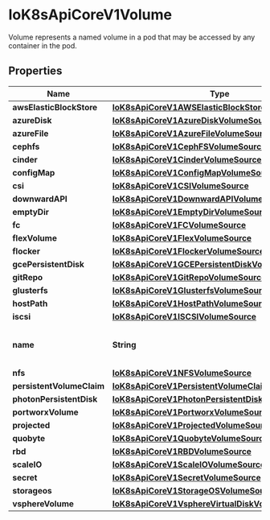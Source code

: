 

# IoK8sApiCoreV1Volume

Volume represents a named volume in a pod that may be accessed by any container in the pod.
## Properties

Name | Type | Description | Notes
------------ | ------------- | ------------- | -------------
**awsElasticBlockStore** | [**IoK8sApiCoreV1AWSElasticBlockStoreVolumeSource**](IoK8sApiCoreV1AWSElasticBlockStoreVolumeSource.md) |  |  [optional]
**azureDisk** | [**IoK8sApiCoreV1AzureDiskVolumeSource**](IoK8sApiCoreV1AzureDiskVolumeSource.md) |  |  [optional]
**azureFile** | [**IoK8sApiCoreV1AzureFileVolumeSource**](IoK8sApiCoreV1AzureFileVolumeSource.md) |  |  [optional]
**cephfs** | [**IoK8sApiCoreV1CephFSVolumeSource**](IoK8sApiCoreV1CephFSVolumeSource.md) |  |  [optional]
**cinder** | [**IoK8sApiCoreV1CinderVolumeSource**](IoK8sApiCoreV1CinderVolumeSource.md) |  |  [optional]
**configMap** | [**IoK8sApiCoreV1ConfigMapVolumeSource**](IoK8sApiCoreV1ConfigMapVolumeSource.md) |  |  [optional]
**csi** | [**IoK8sApiCoreV1CSIVolumeSource**](IoK8sApiCoreV1CSIVolumeSource.md) |  |  [optional]
**downwardAPI** | [**IoK8sApiCoreV1DownwardAPIVolumeSource**](IoK8sApiCoreV1DownwardAPIVolumeSource.md) |  |  [optional]
**emptyDir** | [**IoK8sApiCoreV1EmptyDirVolumeSource**](IoK8sApiCoreV1EmptyDirVolumeSource.md) |  |  [optional]
**fc** | [**IoK8sApiCoreV1FCVolumeSource**](IoK8sApiCoreV1FCVolumeSource.md) |  |  [optional]
**flexVolume** | [**IoK8sApiCoreV1FlexVolumeSource**](IoK8sApiCoreV1FlexVolumeSource.md) |  |  [optional]
**flocker** | [**IoK8sApiCoreV1FlockerVolumeSource**](IoK8sApiCoreV1FlockerVolumeSource.md) |  |  [optional]
**gcePersistentDisk** | [**IoK8sApiCoreV1GCEPersistentDiskVolumeSource**](IoK8sApiCoreV1GCEPersistentDiskVolumeSource.md) |  |  [optional]
**gitRepo** | [**IoK8sApiCoreV1GitRepoVolumeSource**](IoK8sApiCoreV1GitRepoVolumeSource.md) |  |  [optional]
**glusterfs** | [**IoK8sApiCoreV1GlusterfsVolumeSource**](IoK8sApiCoreV1GlusterfsVolumeSource.md) |  |  [optional]
**hostPath** | [**IoK8sApiCoreV1HostPathVolumeSource**](IoK8sApiCoreV1HostPathVolumeSource.md) |  |  [optional]
**iscsi** | [**IoK8sApiCoreV1ISCSIVolumeSource**](IoK8sApiCoreV1ISCSIVolumeSource.md) |  |  [optional]
**name** | **String** | Volume&#39;s name. Must be a DNS_LABEL and unique within the pod. More info: https://kubernetes.io/docs/concepts/overview/working-with-objects/names/#names | 
**nfs** | [**IoK8sApiCoreV1NFSVolumeSource**](IoK8sApiCoreV1NFSVolumeSource.md) |  |  [optional]
**persistentVolumeClaim** | [**IoK8sApiCoreV1PersistentVolumeClaimVolumeSource**](IoK8sApiCoreV1PersistentVolumeClaimVolumeSource.md) |  |  [optional]
**photonPersistentDisk** | [**IoK8sApiCoreV1PhotonPersistentDiskVolumeSource**](IoK8sApiCoreV1PhotonPersistentDiskVolumeSource.md) |  |  [optional]
**portworxVolume** | [**IoK8sApiCoreV1PortworxVolumeSource**](IoK8sApiCoreV1PortworxVolumeSource.md) |  |  [optional]
**projected** | [**IoK8sApiCoreV1ProjectedVolumeSource**](IoK8sApiCoreV1ProjectedVolumeSource.md) |  |  [optional]
**quobyte** | [**IoK8sApiCoreV1QuobyteVolumeSource**](IoK8sApiCoreV1QuobyteVolumeSource.md) |  |  [optional]
**rbd** | [**IoK8sApiCoreV1RBDVolumeSource**](IoK8sApiCoreV1RBDVolumeSource.md) |  |  [optional]
**scaleIO** | [**IoK8sApiCoreV1ScaleIOVolumeSource**](IoK8sApiCoreV1ScaleIOVolumeSource.md) |  |  [optional]
**secret** | [**IoK8sApiCoreV1SecretVolumeSource**](IoK8sApiCoreV1SecretVolumeSource.md) |  |  [optional]
**storageos** | [**IoK8sApiCoreV1StorageOSVolumeSource**](IoK8sApiCoreV1StorageOSVolumeSource.md) |  |  [optional]
**vsphereVolume** | [**IoK8sApiCoreV1VsphereVirtualDiskVolumeSource**](IoK8sApiCoreV1VsphereVirtualDiskVolumeSource.md) |  |  [optional]



